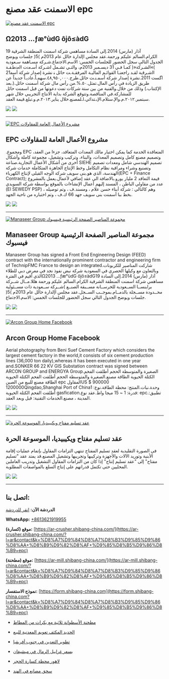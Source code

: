 # الاسمنت عقد مصنع epc

<a href="https://swt.shibang-china.com/?l=ar&img&k=%D8%A7%D9%84%D8%A7%D8%B3%D9%85%D9%86%D8%AA+%D8%B9%D9%82%D8%AF+%D9%85%D8%B5%D9%86%D8%B9+epc" target="_blank">![الاسمنت عقد مصنع epc](http://static.shibang-china.com/all-800x300/492.jpg)</a>

## Ω2013 …ƒæ°ùdG ôjô≤àdG
19 آذار (مارس) 2014.إلى السادة مساهمي شركة اسمنت المنطقة الشرقية الكرام.السالم عليكم ورحمة.عقد مجلس اإلدارة خالل عام 2013م )5( جلسات ويوضح الجدول التالي سجل الحضور للجلسات الخمس: اﻻﺳم.اﻻﺟﺗﻣﺎع.شـركة مسـاهمة سـعودية )»الشـركة«( كمـا فـي 31 ديسـمبر 2013م، والتـي تشـمل ﻟﺷـرﮐﺔ أﺳـﻣﻧت اﻟﻣﻧطﻘـﺔ اﻟﺷـرﻗﯾﺔ لقـد راجعنـا القوائـم الماليـة المرفقـة.ﺖ ﺣﺎﺋﻞ ﻨ ﻧﺸﺮة إﺻﺪار ﺷﺮﻛﺔ أﺳﻤ21 اگست 2011.ﻧﺸﺮة إﺻﺪار ﺷﺮﻛﺔ أﺳﻤ.ﻨ.ﺖ ﺣﺎﺋﻞ.ﻃﺮح.٤٨,٩٥٠,٠٠٠.ﺳﮭﻤ.ﺎً.ﻋﺎدﯾ.ﺎً ﺟﺪﯾﺪاً ﻋﻦ ﻃﺮﯾﻖ اﻟﺰﯾﺎدة ﻓﻲ رأس اﻟﻤﺎل.ﺗﻤﺜﻞ.٥٠.%.ﻣﻦ رأس ﻣﺎل ﺷﺮﻛﺔ أﺳﻤﻨﺖ ﺣﺎﺋﻞ.(.ﺑﻌﺪ اﻹﻛﺘﺘﺎب.) وذﻟﻚ ﻣﻦ ﺧﻼل.واﻟﻔﻨﯿﺔ ﻣﻦ ﺑﯿﻦ ﺳﺘﺔ ﺷﺮﻛﺎت ﺗﻤﺖ دﻋﻮﺗﮭﺎ ﻣﻦ ﻗﺒﻞ اﺳﻤﻨﺖ ﺣﺎﺋﻞ ﻟﻠﻤﺸﺎرﻛﺔ.ﻓﻲ اﻟﻤﻨﺎﻗﺼﺔ.وﺗﺘﻮﻗﻊ اﻟﺸﺮﻛﺔ ﺑﺪاﯾﺔ اﻻﻧﺘﺎج اﻟﺘﺠﺮﯾﺒﻲ ﺧﻼل ﺷﮭﺮ ﺳﺒﺘﻤﺒﺮ.٢٠١٢.م.واﻹ.ﺳﺘﻼم.اﻹﺑ.ﺘﺪاﺋﻲ.ﻟ.ﻠﻤﺼﻨﻊ.ﺧﻼل ﯾﻨﺎﯾﺮ.٢٠١٣.م.و.ﺗﺒﻠﻎ.ﻗﯿﻤﺔ اﻟﻌﻘﺪ.


<a href="https://whatsapp.shibangsoft.com/WhatsApp.php" target="_blank" title="WhatsApp">![](http://static.shibang-china.com/icon/whatsapp.png)</a> <a href="https://swt.shibang-china.com/?l=ar&icon&k=%D8%A7%D9%84%D8%A7%D8%B3%D9%85%D9%86%D8%AA+%D8%B9%D9%82%D8%AF+%D9%85%D8%B5%D9%86%D8%B9+epc" target="_blank">![](http://static.shibang-china.com/icon/chat-ar.png)</a>

---

<a href="https://swt.shibang-china.com/?l=ar&img&k=%D8%A7%D9%84%D8%A7%D8%B3%D9%85%D9%86%D8%AA+%D8%B9%D9%82%D8%AF+%D9%85%D8%B5%D9%86%D8%B9+epc" target="_blank">![EPC مشروع الأعمال العامة للمقاولات](http://static.shibang-china.com/all-800x300/310.jpg)</a>

## EPC مشروع الأعمال العامة للمقاولات
.ومجموع EPC المتعاقدة الخدمة كما يمكن اختيار مالك المعدات المتعاقد، جزءا من العقد، وتصميم مصنع كامل وتصميم المعدات، والبناء، وتركيب وتشغيل، مجموعة كاملة وأشكال أخرى من أشكال الأعمال التجارية.صناعة SIEHE تصميم الهندسي شامل ومعدات تصميم وتصنيع وشراء ومراقبة نظام التكامل وخط الإنتاج الجاهزة المتكاملة خدمات شركة الهندسة، الذي هو.بنى سويف شركة الوجه القبلى لإنتاج الكهرباء(EPC + Finance Contract); قيمة التعاقد 2 مليار يورو.بالاضافة الى عقد إضافي لأعمال.يعمل بالمشروع عدد من مقاولي الباطن ، المسند إليهم أعمال الإنشاءات بالموقع بواسطة شركة السويدي (El SEWEDY PSP) ، وهم كالتالي : شركة أبناء حسن علام ، ومسند.ف ، وتم توصيله بخط ببا أسمنت بنى سويف جهد 66 ك.ف ، وتم اختباره من ناحية الجهد.


<a href="https://whatsapp.shibangsoft.com/WhatsApp.php" target="_blank" title="WhatsApp">![](http://static.shibang-china.com/icon/whatsapp.png)</a> <a href="https://swt.shibang-china.com/?l=ar&icon&k=%D8%A7%D9%84%D8%A7%D8%B3%D9%85%D9%86%D8%AA+%D8%B9%D9%82%D8%AF+%D9%85%D8%B5%D9%86%D8%B9+epc" target="_blank">![](http://static.shibang-china.com/icon/chat-ar.png)</a>

---

<a href="https://swt.shibang-china.com/?l=ar&img&k=%D8%A7%D9%84%D8%A7%D8%B3%D9%85%D9%86%D8%AA+%D8%B9%D9%82%D8%AF+%D9%85%D8%B5%D9%86%D8%B9+epc" target="_blank">![Manaseer Group مجموعة المناصير الصفحة الرئيسية فيسبوك](http://static.shibang-china.com/all-800x300/824.jpg)</a>

## Manaseer Group مجموعة المناصير الصفحة الرئيسية فيسبوك
Manaseer Group has signed a Front End Engineering Design (FEED) contract with the internationally prominent contractor and engineering firm of TechnipFMC France to design an integrated.شاركت المناصير للكربونات وبالتعاون مع وكيلها الحصري في السعودية شركة نبض نفوذ نجد في معرض دبي للطلاء الذي أقيم في الفترةΩ2013 …ƒæ°ùdG ôjô≤àdG19 آذار (مارس) 2014.إلى السادة مساهمي شركة اسمنت المنطقة الشرقية الكرام.السالم عليكم ورحمة هللا.مــال شــركة براينســا الســعودية للخرســانة مســبقة الصنــع )شــركة ســعودية ذات مســئولية محــدودة مســجلة بالدمــام.بموجــب الســجل.عقد مجلس اإلدارة خالل عام 2013م )5( جلسات ويوضح الجدول التالي سجل الحضور للجلسات الخمس: اﻻﺳم.اﻻﺟﺗﻣﺎع.


<a href="https://whatsapp.shibangsoft.com/WhatsApp.php" target="_blank" title="WhatsApp">![](http://static.shibang-china.com/icon/whatsapp.png)</a> <a href="https://swt.shibang-china.com/?l=ar&icon&k=%D8%A7%D9%84%D8%A7%D8%B3%D9%85%D9%86%D8%AA+%D8%B9%D9%82%D8%AF+%D9%85%D8%B5%D9%86%D8%B9+epc" target="_blank">![](http://static.shibang-china.com/icon/chat-ar.png)</a>

---

<a href="https://swt.shibang-china.com/?l=ar&img&k=%D8%A7%D9%84%D8%A7%D8%B3%D9%85%D9%86%D8%AA+%D8%B9%D9%82%D8%AF+%D9%85%D8%B5%D9%86%D8%B9+epc" target="_blank">![Arcon Group Home Facebook](http://static.shibang-china.com/all-800x300/1468.jpg)</a>

## Arcon Group Home Facebook
Aerial photography from Beni Suef Cement Factory which considers the largest cement factory in the world,it consists of six cement production lines (36,000 ton daily),whereas it has been executed in one year and.SONKER 66 22 KV GIS Substation contract was signed between ARCON GROUP and ENERGYA Group.الصغيرة والمتوسطة الحجم أطلقت الفحم الكتلة الحيوية الطاقة مصنع.الصغيرة والمتوسطة الحجم أطلقت الفحم الكتلة الحيوية الطاقة مصنع للبيع من الصين epc المقاولUS $ 900000 1200000Qingdao,Shanghai Port of China1 وحدة.نبات.المنتج: محطة الطاقة.نوع: أطلقت الفحم الكتلة الحيوية gasfication.قدرة: 1 ~ 15 ميجا واط.عقد نوع: epc.تطبيق: المدينة ، مصنع.الخدمات التقنية: قبل وبعد العقد.


<a href="https://whatsapp.shibangsoft.com/WhatsApp.php" target="_blank" title="WhatsApp">![](http://static.shibang-china.com/icon/whatsapp.png)</a> <a href="https://swt.shibang-china.com/?l=ar&icon&k=%D8%A7%D9%84%D8%A7%D8%B3%D9%85%D9%86%D8%AA+%D8%B9%D9%82%D8%AF+%D9%85%D8%B5%D9%86%D8%B9+epc" target="_blank">![](http://static.shibang-china.com/icon/chat-ar.png)</a>

---

<a href="https://swt.shibang-china.com/?l=ar&img&k=%D8%A7%D9%84%D8%A7%D8%B3%D9%85%D9%86%D8%AA+%D8%B9%D9%82%D8%AF+%D9%85%D8%B5%D9%86%D8%B9+epc" target="_blank">![عقد تسليم مفتاح ويكيبيديا، الموسوعة الحرة](http://static.shibang-china.com/all-800x300/770.jpg)</a>

## عقد تسليم مفتاح ويكيبيديا، الموسوعة الحرة
في الصورة التقليدية لعقد تسليم المفتاح تنتهي التزامات المقاول بإتمام عمليات إقامة الأبنية وتوريد الآلات والأجهزة وتركيبها وتجريبها وتشغيل المصنع.قد يمتد عقد &quot;تسليم مفتاح&quot; إلى &quot;عقد تسليم إنتاج&quot; إذا كان من التزامات المقاول التشغيل وتدريب العاملين المحليين حتى تكتمل قدراتهم على إنتاج السلع بالمواصفات المطلوبة.

<a href="https://whatsapp.shibangsoft.com/WhatsApp.php" target="_blank" title="WhatsApp">![](http://static.shibang-china.com/icon/whatsapp.png)</a> <a href="https://swt.shibang-china.com/?l=ar&icon&k=%D8%A7%D9%84%D8%A7%D8%B3%D9%85%D9%86%D8%AA+%D8%B9%D9%82%D8%AF+%D9%85%D8%B5%D9%86%D8%B9+epc" target="_blank">![](http://static.shibang-china.com/icon/chat-ar.png)</a>

---
## اتصل بنا:

**الدردشة الآن:** [انقر للدردشة](https://swt.shibang-china.com?l=ar&contact&k=%D8%A7%D9%84%D8%A7%D8%B3%D9%85%D9%86%D8%AA+%D8%B9%D9%82%D8%AF+%D9%85%D8%B5%D9%86%D8%B9+epc)

**WhatsApp:**  [+8613621919955](https://whatsapp.shibangsoft.com/WhatsApp.php)

**موقع (كسارة):** [https://ar-crusher.shibang-china.com/](https://ar-crusher.shibang-china.com/?l=ar&contact&k=%D8%A7%D9%84%D8%A7%D8%B3%D9%85%D9%86%D8%AA+%D8%B9%D9%82%D8%AF+%D9%85%D8%B5%D9%86%D8%B9+epc)

**موقع (مطحنة):** [https://ar-mill.shibang-china.com/](https://ar-mill.shibang-china.com/?l=ar&contact&k=%D8%A7%D9%84%D8%A7%D8%B3%D9%85%D9%86%D8%AA+%D8%B9%D9%82%D8%AF+%D9%85%D8%B5%D9%86%D8%B9+epc)

**نموذج الاستفسار:** [https://form.shibang-china.com](https://form.shibang-china.com?l=ar&contact&k=%D8%A7%D9%84%D8%A7%D8%B3%D9%85%D9%86%D8%AA+%D8%B9%D9%82%D8%AF+%D9%85%D8%B5%D9%86%D8%B9+epc)

* [مطحنة الأسطوانة ثلاثية مع بكرات من المطاط](../27/%D9%85%D8%B7%D8%AD%D9%86%D8%A9%20%D8%A7%D9%84%D8%A3%D8%B3%D8%B7%D9%88%D8%A7%D9%86%D8%A9%20%D8%AB%D9%84%D8%A7%D8%AB%D9%8A%D8%A9%20%D9%85%D8%B9%20%D8%A8%D9%83%D8%B1%D8%A7%D8%AA%20%D9%85%D9%86%20%D8%A7%D9%84%D9%85%D8%B7%D8%A7%D8%B7.md)

* [الحديد المكثف تعويم المعدنية للبيع](../27/%D8%A7%D9%84%D8%AD%D8%AF%D9%8A%D8%AF%20%D8%A7%D9%84%D9%85%D9%83%D8%AB%D9%81%20%D8%AA%D8%B9%D9%88%D9%8A%D9%85%20%D8%A7%D9%84%D9%85%D8%B9%D8%AF%D9%86%D9%8A%D8%A9%20%D9%84%D9%84%D8%A8%D9%8A%D8%B9.md)

* [تطوير التعدين في جنوب أفريقيا](../26/%D8%AA%D8%B7%D9%88%D9%8A%D8%B1%20%D8%A7%D9%84%D8%AA%D8%B9%D8%AF%D9%8A%D9%86%20%D9%81%D9%8A%20%D8%AC%D9%86%D9%88%D8%A8%20%D8%A3%D9%81%D8%B1%D9%8A%D9%82%D9%8A%D8%A7.md)

* [بسعر غرابيل الرمال في ميشيغان](../29/%D8%A8%D8%B3%D8%B9%D8%B1%20%D8%BA%D8%B1%D8%A7%D8%A8%D9%8A%D9%84%20%D8%A7%D9%84%D8%B1%D9%85%D8%A7%D9%84%20%D9%81%D9%8A%20%D9%85%D9%8A%D8%B4%D9%8A%D8%BA%D8%A7%D9%86.md)

* [لاهور محطة كسارة الحجر](../28/%D9%84%D8%A7%D9%87%D9%88%D8%B1%20%D9%85%D8%AD%D8%B7%D8%A9%20%D9%83%D8%B3%D8%A7%D8%B1%D8%A9%20%D8%A7%D9%84%D8%AD%D8%AC%D8%B1.md)

* [سحق مصانع في الهند](../28/%D8%B3%D8%AD%D9%82%20%D9%85%D8%B5%D8%A7%D9%86%D8%B9%20%D9%81%D9%8A%20%D8%A7%D9%84%D9%87%D9%86%D8%AF.md)